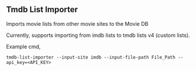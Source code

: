 ## Tmdb List Importer
Imports movie lists from other movie sites to the Movie DB

Currently, supports importing from imdb lists to tmdb lists v4 (custom lists).

Example cmd,

    tmdb-list-importer --input-site imdb --input-file-path File_Path --api_key=<API_KEY>
